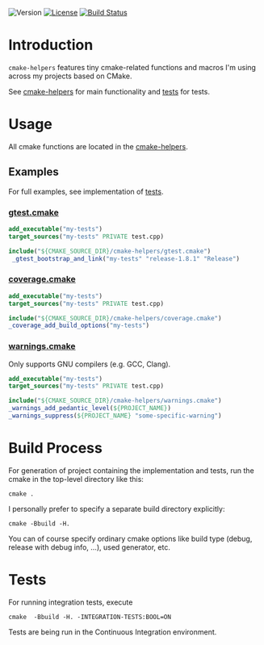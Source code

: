 ![Version](https://img.shields.io/badge/version-1.0.0-green.svg)
[![License](https://img.shields.io/badge/license-MIT_License-green.svg?style=flat)](LICENSE)
[![Build Status](https://travis-ci.org/karel-burda/cmake-helpers.svg?branch=master)](https://travis-ci.org/karel-burda/cmake-helpers)

# Introduction
`cmake-helpers` features tiny cmake-related functions and macros I'm using across my projects based on CMake.

See [cmake-helpers](cmake-helpers) for main functionality and [tests](tests) for tests.

# Usage
All cmake functions are located in the [cmake-helpers](cmake-helpers).

## Examples
For full examples, see implementation of [tests](tests/integration).

### [gtest.cmake](cmake-helpers/gtest.cmake)
```cmake
add_executable("my-tests")
target_sources("my-tests" PRIVATE test.cpp)

include("${CMAKE_SOURCE_DIR}/cmake-helpers/gtest.cmake")
 _gtest_bootstrap_and_link("my-tests" "release-1.8.1" "Release")
```

### [coverage.cmake](cmake-helpers/coverage.cmake)
```cmake
add_executable("my-tests")
target_sources("my-tests" PRIVATE test.cpp)

include("${CMAKE_SOURCE_DIR}/cmake-helpers/coverage.cmake")
_coverage_add_build_options("my-tests")
```

### [warnings.cmake](cmake-helpers/warnings.cmake)
Only supports GNU compilers (e.g. GCC, Clang).
```cmake
add_executable("my-tests")
target_sources("my-tests" PRIVATE test.cpp)

include("${CMAKE_SOURCE_DIR}/cmake-helpers/warnings.cmake")
_warnings_add_pedantic_level(${PROJECT_NAME})
_warnings_suppress(${PROJECT_NAME} "some-specific-warning")
```

# Build Process
For generation of project containing the implementation and tests, run the cmake in the top-level directory like this:

`cmake .`

I personally prefer to specify a separate build directory explicitly:

`cmake -Bbuild -H.`

You can of course specify ordinary cmake options like build type (debug, release with debug info, ...), used generator, etc.

# Tests
For running integration tests, execute

`cmake  -Bbuild -H. -INTEGRATION-TESTS:BOOL=ON`

Tests are being run in the Continuous Integration environment.
